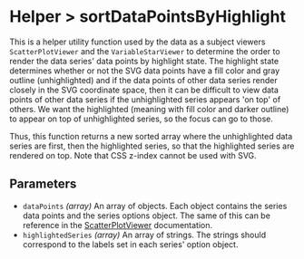 # Helper > sortDataPointsByHighlight

This is a helper utility function used by the data as a subject viewers `ScatterPlotViewer` and the `VariableStarViewer` to  determine the order to render the data series' data points by highlight state. The highlight state determines whether or not the SVG data points have a fill color and gray outline (unhighlighted) and if the data points of other data series render closely in the SVG coordinate space, then it can be difficult to view data points of other data series if the unhighlighted series appears 'on top' of others. We want the highlighted (meaning with fill color and darker outline) to appear on top of unhighlighted series, so the focus can go to those.

Thus, this function returns a new sorted array where the unhighlighted data series are first, then the highlighted series, so that the highlighted series are rendered on top. Note that CSS z-index cannot be used with SVG.  

## Parameters

- `dataPoints` _(array)_ An array of objects. Each object contains the series data points and the series options object. The same of this can be reference in the [ScatterPlotViewer](../../../../components/ScatterPlotViewer/README.md) documentation.
- `highlightedSeries` _(array)_ An array of strings. The strings should correspond to the labels set in each series' option object. 